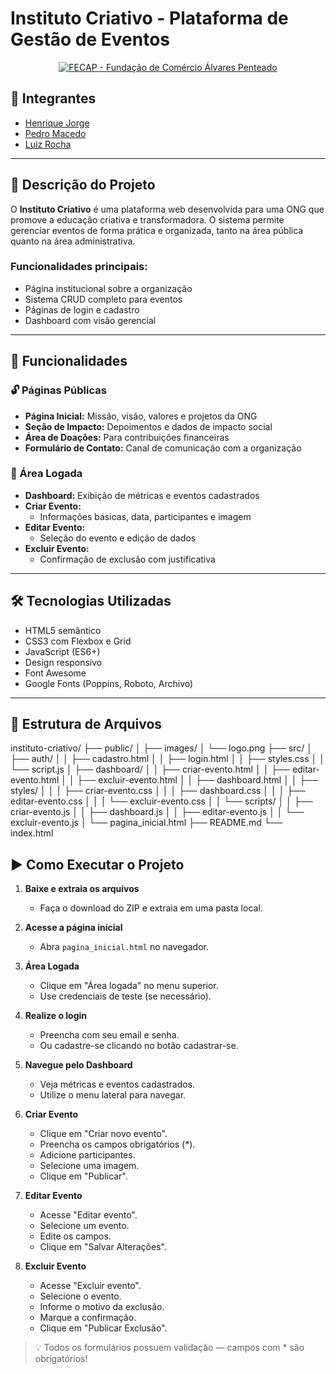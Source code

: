 # Instituto Criativo - Plataforma de Gestão de Eventos

<p align="center">
  <a href="https://www.fecap.br/">
    <img src="https://encrypted-tbn0.gstatic.com/images?q=tbn:ANd9GcRhZPrRa89Kma0ZZogxm0pi-tCn_TLKeHGVxywp-LXAFGR3B1DPouAJYHgKZGV0XTEf4AE&usqp=CAU" alt="FECAP - Fundação de Comércio Álvares Penteado">
  </a>
</p>

## 👥 Integrantes

- [Henrique Jorge](https://www.linkedin.com/in/henrique-jorge-2b977726b/)
- [Pedro Macedo](https://www.linkedin.com/in/pedro-augusto-da-silva-macedo-9a0200187/)
- [Luiz Rocha](https://www.linkedin.com/in/luiz-eduardo-souza-rocha-09aab2321/)

---

## 📝 Descrição do Projeto

O **Instituto Criativo** é uma plataforma web desenvolvida para uma ONG que promove a educação criativa e transformadora. O sistema permite gerenciar eventos de forma prática e organizada, tanto na área pública quanto na área administrativa.

### Funcionalidades principais:

- Página institucional sobre a organização
- Sistema CRUD completo para eventos
- Páginas de login e cadastro
- Dashboard com visão gerencial

---

## 🚀 Funcionalidades

### 🔓 Páginas Públicas

- **Página Inicial:** Missão, visão, valores e projetos da ONG
- **Seção de Impacto:** Depoimentos e dados de impacto social
- **Área de Doações:** Para contribuições financeiras
- **Formulário de Contato:** Canal de comunicação com a organização

### 🔐 Área Logada

- **Dashboard:** Exibição de métricas e eventos cadastrados
- **Criar Evento:** 
  - Informações básicas, data, participantes e imagem
- **Editar Evento:** 
  - Seleção do evento e edição de dados
- **Excluir Evento:** 
  - Confirmação de exclusão com justificativa

---

## 🛠️ Tecnologias Utilizadas

- HTML5 semântico
- CSS3 com Flexbox e Grid
- JavaScript (ES6+)
- Design responsivo
- Font Awesome
- Google Fonts (Poppins, Roboto, Archivo)

---

## 📁 Estrutura de Arquivos

instituto-criativo/
├── public/
│ ├── images/
│ └── logo.png
├── src/
│ ├── auth/
│ │ ├── cadastro.html
│ │ ├── login.html
│ │ ├── styles.css
│ │ └── script.js
│ ├── dashboard/
│ │ ├── criar-evento.html
│ │ ├── editar-evento.html
│ │ ├── excluir-evento.html
│ │ ├── dashboard.html
│ │ ├── styles/
│ │ │ ├── criar-evento.css
│ │ │ ├── dashboard.css
│ │ │ ├── editar-evento.css
│ │ │ └── excluir-evento.css
│ │ └── scripts/
│ │ ├── criar-evento.js
│ │ ├── dashboard.js
│ │ ├── editar-evento.js
│ │ └── excluir-evento.js
│ └── pagina_inicial.html
├── README.md
└── index.html

## ▶️ Como Executar o Projeto

1. **Baixe e extraia os arquivos**
   - Faça o download do ZIP e extraia em uma pasta local.

2. **Acesse a página inicial**
   - Abra `pagina_inicial.html` no navegador.

3. **Área Logada**
   - Clique em "Área logada" no menu superior.
   - Use credenciais de teste (se necessário).
   
4. **Realize o login**
   - Preencha com seu email e senha.
   - Ou cadastre-se clicando no botão cadastrar-se.
     
5. **Navegue pelo Dashboard**
   - Veja métricas e eventos cadastrados.
   - Utilize o menu lateral para navegar.

6. **Criar Evento**
   - Clique em "Criar novo evento".
   - Preencha os campos obrigatórios (*).
   - Adicione participantes.
   - Selecione uma imagem.
   - Clique em "Publicar".

7. **Editar Evento**
   - Acesse "Editar evento".
   - Selecione um evento.
   - Edite os campos.
   - Clique em "Salvar Alterações".

8. **Excluir Evento**
   - Acesse "Excluir evento".
   - Selecione o evento.
   - Informe o motivo da exclusão.
   - Marque a confirmação.
   - Clique em "Publicar Exclusão".

> 💡 Todos os formulários possuem validação — campos com * são obrigatórios!
